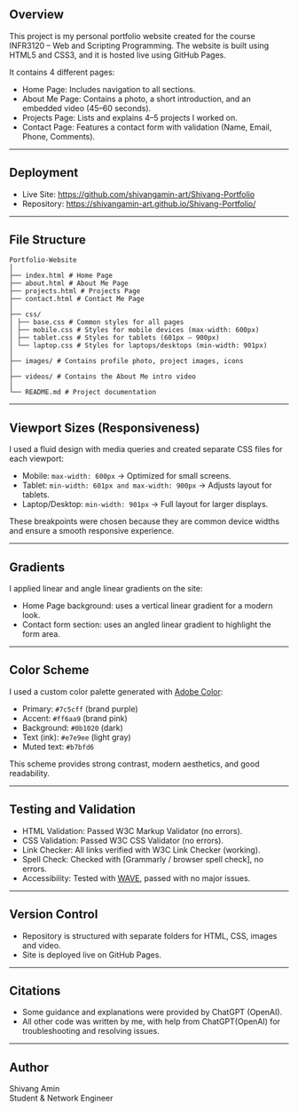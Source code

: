 ## Overview

This project is my personal portfolio website created for the course INFR3120 – Web and Scripting Programming.
The website is built using HTML5 and CSS3, and it is hosted live using GitHub Pages.

It contains 4 different pages:

- Home Page: Includes navigation to all sections.
- About Me Page: Contains a photo, a short introduction, and an embedded video (45–60 seconds).
- Projects Page: Lists and explains 4–5 projects I worked on.
- Contact Page: Features a contact form with validation (Name, Email, Phone, Comments).

---

## Deployment

- Live Site: https://github.com/shivangamin-art/Shivang-Portfolio
- Repository: https://shivangamin-art.github.io/Shivang-Portfolio/

---

## File Structure
```
Portfolio-Website
│
├── index.html # Home Page
├── about.html # About Me Page
├── projects.html # Projects Page
├── contact.html # Contact Me Page
│
├── css/
│ ├── base.css # Common styles for all pages
│ ├── mobile.css # Styles for mobile devices (max-width: 600px)
│ ├── tablet.css # Styles for tablets (601px – 900px)
│ └── laptop.css # Styles for laptops/desktops (min-width: 901px)
│
├── images/ # Contains profile photo, project images, icons
│
├── videos/ # Contains the About Me intro video
│
└── README.md # Project documentation
```
---

## Viewport Sizes (Responsiveness)

I used a fluid design with media queries and created separate CSS files for each viewport:

- Mobile: `max-width: 600px` → Optimized for small screens.
- Tablet: `min-width: 601px and max-width: 900px` → Adjusts layout for tablets.
- Laptop/Desktop: `min-width: 901px` → Full layout for larger displays.

These breakpoints were chosen because they are common device widths and ensure a smooth responsive experience.

---

## Gradients

I applied linear and angle linear gradients on the site:

- Home Page background: uses a vertical linear gradient for a modern look.
- Contact form section: uses an angled linear gradient to highlight the form area.

---

## Color Scheme

I used a custom color palette generated with [Adobe Color](https://color.adobe.com/create):

- Primary: `#7c5cff` (brand purple)
- Accent: `#ff6aa9` (brand pink)
- Background: `#0b1020` (dark)
- Text (ink): `#e7e9ee` (light gray)
- Muted text: `#b7bfd6`

This scheme provides strong contrast, modern aesthetics, and good readability.

---

## Testing and Validation

- HTML Validation: Passed W3C Markup Validator (no errors).
- CSS Validation: Passed W3C CSS Validator (no errors).
- Link Checker: All links verified with W3C Link Checker (working).
- Spell Check: Checked with [Grammarly / browser spell check], no errors.
- Accessibility: Tested with [WAVE](http://wave.webaim.org/), passed with no major issues.

---

## Version Control

- Repository is structured with separate folders for HTML, CSS, images and video.
- Site is deployed live on GitHub Pages.

---

## Citations

- Some guidance and explanations were provided by ChatGPT (OpenAI).
- All other code was written by me, with help from ChatGPT(OpenAI) for troubleshooting and resolving issues.

---

## Author

Shivang Amin  
Student & Network Engineer
